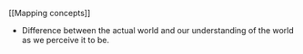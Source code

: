 [[Mapping concepts]]
- Difference between the actual world and our understanding of the world as we perceive it to be.

